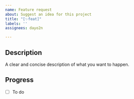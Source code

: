 ```yaml
---
name: Feature request
about: Suggest an idea for this project
title: "[✨feat]"
labels: ''
assignees: dayo2n

---
```


## Description
A clear and concise description of what you want to happen.

## Progress
- [ ] To do
